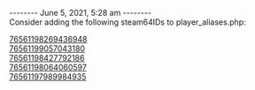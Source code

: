 
-------- June 5, 2021, 5:28 am --------  
Consider adding the following steam64IDs to player_aliases.php:  

[76561198269436948](https://steamcommunity.com/profiles/76561198269436948)  
[76561199057043180](https://steamcommunity.com/profiles/76561199057043180)  
[76561198427792186](https://steamcommunity.com/profiles/76561198427792186)  
[76561198064060597](https://steamcommunity.com/profiles/76561198064060597)  
[76561197989984935](https://steamcommunity.com/profiles/76561197989984935)  